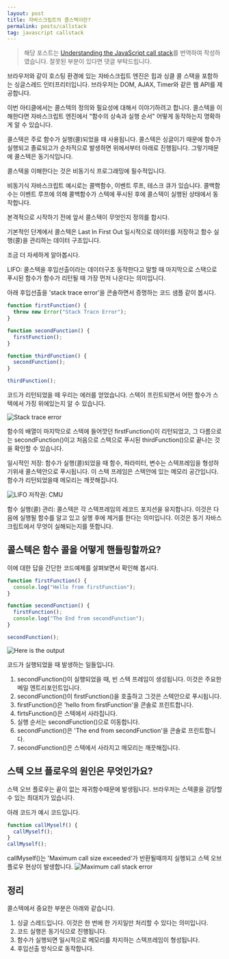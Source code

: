 ```yaml
---
layout: post
title: 자바스크립트의 콜스택이란?
permalink: posts/callstack
tag: javascript callstack
---
```


> 해당 포스트는 [Understanding the JavaScript call stack](https://medium.freecodecamp.org/understanding-the-javascript-call-stack-861e41ae61d4)를 번역하여 작성하였습니다. 잘못된 부분이 있다면 댓글 부탁드립니다.

브라우저와 같이 호스팅 환경에 있는 자바스크립트 엔진은 힙과 싱클 콜 스택을 포함하는 싱글스레드 인터프리터입니다. 브라우저는 DOM, AJAX, Timer와 같은 웹 API를 제공합니다.

이번 아티클에서는 콜스텍의 정의와 필요성에 대해서 이야기하려고 합니다. 콜스텍을 이해한다면 자바스크립트 엔진에서 "함수의 상속과 실행 순서" 어떻게 동작하는지 명확하게 알 수 있습니다.

콜스텍은 주로 함수가 실행(콜)되었을 때 사용됩니다. 콜스텍은 싱글이기 때문에 함수가 실행되고 졸료되고가 순차적으로 발생하면 위에서부터 아래로 진행됩니다. 그렇기때문에 콜스텍은 동기식입니다.

콜스텍을 이해한다는 것은 비동기식 프로그래밍에 필수적입니다.

비동기식 자바스크립트 예시로는 콜백함수, 이벤트 루프, 테스크 큐가 있습니다. 콜백함수는 이벤트 루프에 의해 콜백함수가 스텍에 푸시된 후에 콜스텍이 실행된 상태에서 동작합니다.

본격적으로 시작하기 전에 앞서 콜스텍이 무엇인지 정의를 합시다.

기본적인 단계에서 콜스텍은 Last In First Out 일시적으로 데이터를 저장하고 함수 실행(콜)을 관리하는 데이터 구조입니다.

조금 더 자세하게 알아봅시다.

LIFO: 콜스텍을 후입선출이라는 데이터구조 동작한다고 말할 때 마지막으로 스택으로 푸시된 함수가 함수가 리턴될 때 가장 먼저 나온다는 의미입니다.

아래 후입선출을 'stack trace error'을 콘솔하면서 증명하는 코드 샘플 같이 봅시다.

```javascript
function firstFunction() {
  throw new Error("Stack Tracn Error");
}

function secondFunction() {
  firstFunction();
}

function thirdFunction() {
  secondFunction();
}

thirdFunction();
```

코드가 리턴되었을 떼 우리는 에러를 얻었습니다. 스텍이 프린트되면서 어떤 함수가 스텍에서 가징 위에있는지 알 수 있습니다.

![Stack trace error](https://cdn-images-1.medium.com/max/800/1*LIuELJ2RTtwWExRWGdu_Hw.png)

함수의 배열이 마지막으로 스텍에 들어깟던 firstFunction()이 리턴되었고, 그 다름으로는 secondFunction()이고 처음으로 스텍으로 푸시된 thirdFunction()으로 끝나는 것을 확인할 수 있습니다.

일시적인 저장: 함수가 실행(콜)되었을 때 함수, 파라미터, 변수는 스텍프레임을 형성하기위새 콜스텍안으로 푸시됩니다. 이 스텍 프레임은 스텍안에 있는 메모리 공간입니다. 함수가 리턴되었을때 메모리는 깨끗해집니다.

![LIFO](https://cdn-images-1.medium.com/max/800/1*PPkrowy4n_Pyehb_NdhLrg.png)
저작권: CMU

함수 실행(콜) 관리: 콜스텍은 각 스텍프레임의 레코드 포지션을 유지합니다. 이것은 다음에 실행될 함수를 알고 있고 실행 후에 제거를 한다는 의미입니다. 이것은 동기 자바스크립트에서 무엇이 실해되는지를 뜻합니다.

## 콜스텍은 함수 콜을 어떻게 핸들링할까요?

이에 대한 답을 간단한 코드예제를 살펴보면서 확인해 봅시다.

```javascript
function firstFunction() {
  console.log("Hello from firstFunction");
}

function secondFunction() {
  firstFunction();
  console.log("The End from secondFunction");
}

secondFunction();
```

![Here is the output](https://cdn-images-1.medium.com/max/800/1*9iSkoJoXM0Ok8iQ5mOHl5Q.png)

코드가 실행되었을 때 발생하는 일들입니다.

1. secondFunction()이 실행되었을 때, 빈 스텍 프레임이 생성됩니다. 이것은 주요한 메일 엔트리포인트입니다.
2. secondFunction()이 firstFunction()을 호출하고 그것은 스텍안으로 푸시됩니다.
3. firstFunction()은 'hello from firstFunction'을 콘솔로 프린트합니다.
4. firtsFunction()은 스텍에서 사라집니다.
5. 실행 순서는 secondFunction()으로 이동합니다.
6. secondFunction()은 'The end from secondFunction'을 콘솔로 프린트합니다.
7. secondFunction()은 스텍에서 사라지고 메모리는 깨끗해집니다.

## 스텍 오브 플로우의 원인은 무엇인가요?

스텍 오브 플로우는 끝이 없는 재귀함수때문에 발생됩니다. 브라우저는 스텍콜을 감당할 수 있는 최대치가 있습니다.

아래 코드가 예시 코드입니다.

```javascript
function callMyself() {
  callMyself();
}
callMyself();
```

callMyself()는 'Maximum call size exceeded'가 반환될때까지 실행되고 스텍 오브 플로우 현상이 발생합니다.
![Maximum call stack error](https://cdn-images-1.medium.com/max/800/1*JFRlgLp2uvbdVrh7WdmMrQ.png)

## 정리

콜스텍에서 중요한 부분은 아래와 같습니다.

1. 싱글 스레드입니다. 이것은 한 번에 한 가지일만 처리할 수 있다는 의미입니다.
2. 코드 실행은 동기식으로 진행됩니다.
3. 함수가 실행되면 일시적으로 메모리를 차지하는 스텍프레임이 형성됩니다.
4. 후입선출 방식으로 동작합니다.
